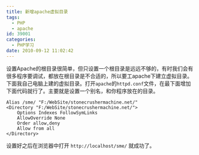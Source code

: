 ```yaml
---
title: 新增apache虚拟目录
tags:
  - PHP
  - apache
id: 39001
categories:
  - PHP学习
date: 2010-09-12 11:02:42
---
```


设置Apache的根目录很简单，但只设置一个根目录是远远不够的，有时我们会有很多程序要调试，都放在根目录是不合适的，所以要工apache下建立虚拟目录。下面我自己电脑上建的虚拟目录。打开`apache`的`httpd.conf`文件，在最下面增加下面代码就行了。主要就是设置一个别名，和你程序放在的目录。

```
Alias /sme/ "F:/WebSite/stonecrushermachine.net/"
<Directory "F:/WebSite/stonecrushermachine.net/">
    Options Indexes FollowSymLinks
    AllowOverride None
    Order allow,deny
    Allow from all
</Directory>
```

设置好之后在浏览器中打开 `http://localhost/sme/` 就成功了。
